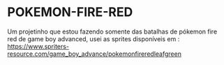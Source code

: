 # POKEMON-FIRE-RED
Um projetinho que estou fazendo somente das batalhas de pókemon fire red de game boy advanced, usei as sprites disponíveis em : https://www.spriters-resource.com/game_boy_advance/pokemonfireredleafgreen